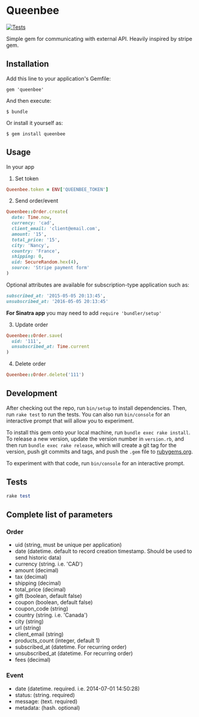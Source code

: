 # Queenbee

[![Tests](https://github.com/olimart/queenbee-ruby/actions/workflows/ci.yml/badge.svg)](https://github.com/olimart/queenbee-ruby/actions/workflows/ci.yml)

Simple gem for communicating with external API. Heavily inspired by stripe gem.

## Installation

Add this line to your application's Gemfile:

    gem 'queenbee'

And then execute:

    $ bundle

Or install it yourself as:

    $ gem install queenbee

## Usage

In your app

1. Set token

```ruby
Queenbee.token = ENV['QUEENBEE_TOKEN']
```

2. Send order/event

```ruby
Queenbee::Order.create(
  date: Time.now,
  currency: 'cad',
  client_email: 'client@email.com',
  amount: '15',
  total_price: '15',
  city: 'Nancy',
  country: 'France',
  shipping: 0,
  uid: SecureRandom.hex(4),
  source: 'Stripe payment form'
)
```

Optional attributes are available for subscription-type application such as:

```ruby
subscribed_at: '2015-05-05 20:13:45',
unsubscribed_at: '2016-05-05 20:13:45'
```

**For Sinatra app** you may need to add `require 'bundler/setup'`

3. Update order

```ruby
Queenbee::Order.save(
  uid: '111',
  unsubscribed_at: Time.current
)
```

4. Delete order

```ruby
Queenbee::Order.delete('111')
```

## Development

After checking out the repo, run `bin/setup` to install dependencies. Then, run `rake test` to run the tests. You can also run `bin/console` for an interactive prompt that will allow you to experiment.

To install this gem onto your local machine, run `bundle exec rake install`. To release a new version, update the version number in `version.rb`, and then run `bundle exec rake release`, which will create a git tag for the version, push git commits and tags, and push the `.gem` file to [rubygems.org](https://rubygems.org).

To experiment with that code, run `bin/console` for an interactive prompt.

## Tests

```ruby
rake test
```

## Complete list of parameters

### Order

- uid (string, must be unique per application)
- date (datetime. default to record creation timestamp. Should be used to send historic data)
- currency (string. i.e. 'CAD')
- amount (decimal)
- tax (decimal)
- shipping (decimal)
- total_price (decimal)
- gift (boolean, default false)
- coupon (boolean, default false)
- coupon_code (string)
- country (string. i.e. 'Canada')
- city (string)
- url (string)
- client_email (string)
- products_count (integer, default 1)
- subscribed_at (datetime. For recurring order)
- unsubscribed_at (datetime. For recurring order)
- fees (decimal)

### Event

- date (datetime. required. i.e. 2014-07-01 14:50:28)
- status: (string. required)
- message: (text. required)
- metadata: (hash. optional)
